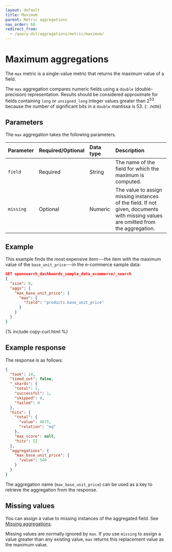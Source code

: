 ```yaml
---
layout: default
title: Maximum
parent: Metric aggregations
nav_order: 60
redirect_from:
  - /query-dsl/aggregations/metric/maximum/
---
```


# Maximum aggregations

The `max` metric is a single-value metric that returns the maximum value of a field.

The `max` aggregation compares numeric fields using a `double` (double-precision) representation. Results should be considered approximate for fields containing `long` or `unsigned_long` integer values greater than 2<sup>53</sup> because the number of significant bits in a `double` mantissa is 53.
{: .note}

## Parameters

The `max` aggregation takes the following parameters.

| Parameter | Required/Optional | Data type      | Description |
| :--       | :--               | :--            | :--         |
| `field`   | Required          | String         | The name of the field for which the maximum is computed.    |
| `missing` | Optional          | Numeric        | The value to assign missing instances of the field. If not given, documents with missing values are omitted from the aggregation. |

## Example

This example finds the most expensive item---the item with the maximum value of the `base_unit_price`---in the e-commerce sample data:

```json
GET opensearch_dashboards_sample_data_ecommerce/_search
{
  "size": 0,
  "aggs": {
    "max_base_unit_price": {
      "max": {
        "field": "products.base_unit_price"
      }
    }
  }
}
```
{% include copy-curl.html %}

## Example response

The response is as follows:

```json
{
  "took": 24,
  "timed_out": false,
  "_shards": {
    "total": 1,
    "successful": 1,
    "skipped": 0,
    "failed": 0
  },
  "hits": {
    "total": {
      "value": 4675,
      "relation": "eq"
    },
    "max_score": null,
    "hits": []
  },
  "aggregations": {
    "max_base_unit_price": {
      "value": 540
    }
  }
}
```

The aggregation name (`max_base_unit_price`) can be used as a key to retrieve the aggregation from the response.

## Missing values

You can assign a value to missing instances of the aggregated field. See [Missing aggregations]({{site.url}}{{site.baseurl}}/aggregations/bucket/missing/).

Missing values are normally ignored by `max`. If you use `missing` to assign a value greater than any existing value, `max` returns this replacement value as the maximum value.
